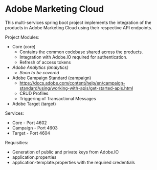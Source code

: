 # Adobe Marketing Cloud
This multi-services spring boot project implements 
the integration of the products in Adobe Marketing Cloud 
using their respective API endpoints.

Project Modules:
- Core (core)
    - Contains the common codebase shared across the products.
    - Integration with Adobe.IO required for authentication.
    - Refresh of access tokens
- _Adobe Analytics (analytics)_
    - _Soon to be covered_
- Adobe Campaign Standard (campaign)
    - https://docs.adobe.com/content/help/en/campaign-standard/using/working-with-apis/get-started-apis.html
    - CRUD Profiles
    - Triggering of Transactional Messages
- Adobe Target (target)

Services:
- Core - Port 4602
- Campaign - Port 4603
- Target - Port 4604

Requisities:
- Generation of public and private keys from Adobe.IO
- application.properties
- application-template.properties with the required credentials
